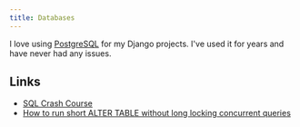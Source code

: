 ```yaml
---
title: Databases
---
```


I love using [PostgreSQL](postgresql.md) for my Django projects. I've used it for years and have never had any issues.


## Links

- [SQL Crash Course](https://sqlcrashcourse.com/)
- [How to run short ALTER TABLE without long locking concurrent queries](https://www.depesz.com/2019/09/26/how-to-run-short-alter-table-without-long-locking-concurrent-queries/)